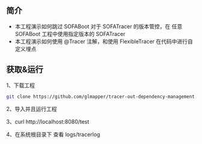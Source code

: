 
## 简介

* 本工程演示如何跳过 SOFABoot 对于 SOFATracer 的版本管控，在 任意 SOFABoot 工程中使用指定版本的 SOFATracer
* 本工程演示如何使用 @Tracer 注解，和使用 FlexibleTracer 在代码中进行自定义埋点

## 获取&运行

1、下载工程
```bash
git clone https://github.com/glmapper/tracer-out-dependency-management.git
```

2、导入并且运行工程

3、curl http://localhost:8080/test

4、在系统根目录下 查看 logs/tracerlog